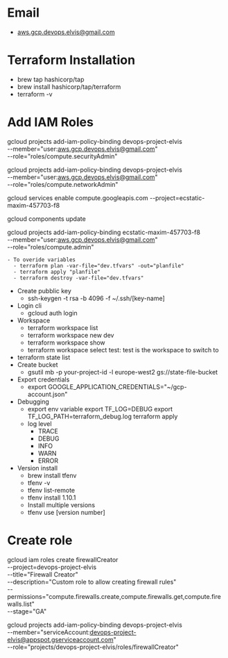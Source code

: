 
# Email
- aws.gcp.devops.elvis@gmail.com

# Terraform Installation
- brew tap hashicorp/tap
- brew install hashicorp/tap/terraform
- terraform -v

# Add IAM Roles
gcloud projects add-iam-policy-binding devops-project-elvis \
  --member="user:aws.gcp.devops.elvis@gmail.com" \
  --role="roles/compute.securityAdmin"

gcloud projects add-iam-policy-binding devops-project-elvis \
  --member="user:aws.gcp.devops.elvis@gmail.com" \
  --role="roles/compute.networkAdmin"


gcloud services enable compute.googleapis.com --project=ecstatic-maxim-457703-f8


gcloud components update

gcloud projects add-iam-policy-binding ecstatic-maxim-457703-f8 \
--member="user:aws.gcp.devops.elvis@gmail.com" \
--role="roles/compute.admin"









    - To overide variables
      - terraform plan -var-file="dev.tfvars" -out="planfile"
      - terraform apply "planfile"
      - terraform destroy -var-file="dev.tfvars"
- Create pubblic key
    - ssh-keygen -t rsa -b 4096 -f ~/.ssh/[key-name]
- Login cli
    -  gcloud auth login
- Workspace
    - terraform workspace list
    - terraform workspace new dev
    - terraform workspace show
    - terraform workspace select test: test is the workspace to switch to
- terraform state list
- Create bucket
    - gsutil mb -p your-project-id -l europe-west2 gs://state-file-bucket
- Export credentials
    - export GOOGLE_APPLICATION_CREDENTIALS="~/gcp-account.json"
- Debugging
    - export env variable
      export TF_LOG=DEBUG
      export TF_LOG_PATH=terraform_debug.log
      terraform apply
    - log level
        - TRACE
        - DEBUG
        - INFO
        - WARN
        - ERROR
- Version install
    - brew install tfenv
    - tfenv -v
    - tfenv list-remote
    - tfenv install 1.10.1
    - Install multiple versions
    - tfenv use [version number]



# Create role
gcloud iam roles create firewallCreator \
  --project=devops-project-elvis \
  --title="Firewall Creator" \
  --description="Custom role to allow creating firewall rules" \
  --permissions="compute.firewalls.create,compute.firewalls.get,compute.firewalls.list" \
  --stage="GA"

gcloud projects add-iam-policy-binding devops-project-elvis \
  --member="serviceAccount:devops-project-elvis@appspot.gserviceaccount.com" \
  --role="projects/devops-project-elvis/roles/firewallCreator"

